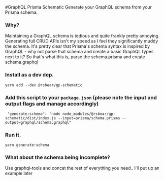 #GraphQL Prisma Schematic
Generate your GraphQL schema from your Prisma schema.

### Why?
Maintaining a GraphQL schema is tedious and quite frankly pretty annoying. Generating full CRUD APIs isn't 
my speed as I feel they significantly muddy the schema. It's pretty clear that Prisma's schema syntax is 
inspired by GraphQL - why not parse that schema and create a basic GraphQL types next to it? So that's what this is, parse
the schema.prisma and create schema.graphql

### Install as a dev dep.
```
yarn add --dev @rsbear/gp-schematic
```
### Add this script to your `package.json` (please note the input and output flags and manage accordingly)
```
 "generate:schema": "node node_modules/@rsbear/gp-schematic/dist/index.js --input=prisma/schema.prisma --output=graphql/schema.graphql"
```

### Run it.
```
yarn generate:schema
```

### What about the schema being incomplete?
Use graphql-tools and concat the rest of everything you need.. I'll put up an example later


